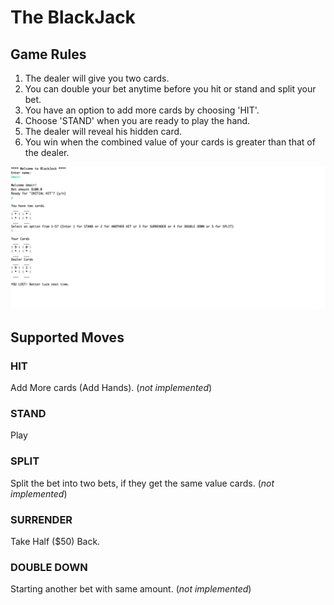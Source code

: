 # The BlackJack

## Game Rules
1. The dealer will give you two cards.
2. You can double your bet anytime before you hit or stand and split your bet. 
3. You have an option to add more cards by choosing 'HIT'.
4. Choose 'STAND' when you are ready to play the hand. 
5. The dealer will reveal his hidden card.
6. You win when the combined value of your cards is greater than that of the dealer.

![Game Screen](game-screen.png "Game Screen")


## Supported Moves
### HIT
Add More cards (Add Hands). (*not implemented*)

### STAND 
Play

### SPLIT
Split the bet into two bets, if they get the same value cards. (*not implemented*)

### SURRENDER
Take Half ($50) Back.

### DOUBLE DOWN
Starting another bet with same amount. (*not implemented*)
